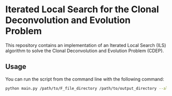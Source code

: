 # Iterated Local Search for the Clonal Deconvolution and Evolution Problem

This repository contains an implementation of an Iterated Local Search (ILS) algorithm to solve the Clonal Deconvolution and Evolution Problem (CDEP).

## Usage

You can run the script from the command line with the following command:

```bash
python main.py /path/to/F_file_directory /path/to/output_directory --algorithm greedy --seed 2 --jump_param 0.4 --neighbourhood spr --verbosity 3


